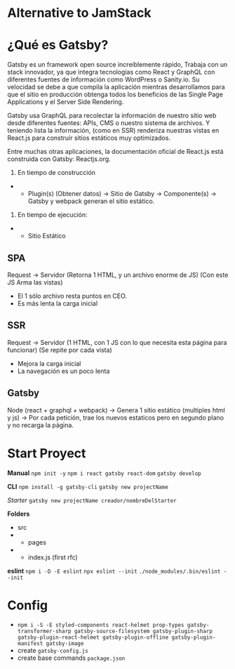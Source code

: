 # Alternative to JamStack

# ¿Qué es Gatsby?
Gatsby es un framework open source increíblemente rápido, Trabaja con un stack innovador, ya que integra tecnologías como React y GraphQL con diferentes fuentes de información como WordPress o Sanity.io. Su velocidad se debe a que compila la aplicación mientras desarrollamos para que el sitio en producción obtenga todos los beneficios de las Single Page Applications y el Server Side Rendering.

Gatsby usa GraphQL para recolectar la información de nuestro sitio web desde diferentes fuentes: APIs, CMS o nuestro sistema de archivos. Y teniendo lista la información, (como en SSR) renderiza nuestras vistas en React.js para construir sitios estáticos muy optimizados.

Entre muchas otras aplicaciones, la documentación oficial de React.js está construida con Gatsby: Reactjs.org.

1. En tiempo de construcción
- - Plugin(s) (Obtener datos) -> Sitio de Gatsby -> Componente(s) -> Gatsby y webpack generan el sitio estático.

1. En tiempo de ejecución:
- - Sitio Estático

## SPA
Request -> Servidor (Retorna 1 HTML, y un archivo enorme de JS) (Con este JS Arma las vistas)
- El 1 sólo archivo resta puntos en CEO.
- Es más lenta la carga inicial

## SSR
Request -> Servidor (1 HTML, con 1 JS con lo que necesita esta página para funcionar) (Se repite por cada vista)
- Mejora la carga inicial
- La navegación es un poco lenta

## Gatsby
Node (react + graphql + webpack) -> Genera 1 sitio estático (multiples html y js) -> Por cada petición, trae los nuevos estaticos pero en segundo plano y no recarga la página.

# Start Proyect
**Manual**
`npm init -y`
`npm i react gatsby react-dom`
`gatsby develop`

**CLI**
`npm install -g gatsby-cli`
`gatsby new projectName`

*Starter*
`gatsby new projectName creador/nombreDelStarter`

**Folders**
- src
- - pages
- - index.js (first rfc)

**eslint**
`npm i -D -E eslint`
`npx eslint --init` `./node_modules/.bin/eslint --init`


# Config
- `npm i -S -E styled-components react-helmet prop-types gatsby-transformer-sharp gatsby-source-filesystem gatsby-plugin-sharp gatsby-plugin-react-helmet gatsby-plugin-offline gatsby-plugin-manifest gatsby-image`
- create `gatsby-config.js`
- create base commands `package.json`